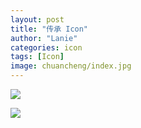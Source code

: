 ```yaml
---
layout: post
title: "传承 Icon"
author: "Lanie"
categories: icon
tags: [Icon]
image: chuancheng/index.jpg
---
```

<img src="{{ site.github.url }}/assets/img/chuancheng/1.jpg">
<p></p>
<img src="{{ site.github.url }}/assets/img/chuancheng/2.jpg">
<p></p>